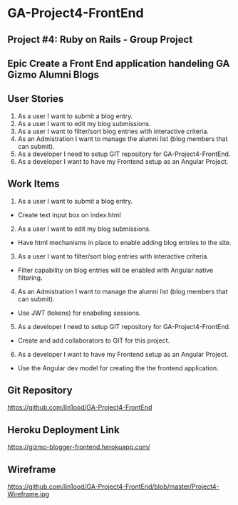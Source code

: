 # GA-Project4-FrontEnd
## Project #4: Ruby on Rails - Group Project
## Epic Create a Front End application handeling GA Gizmo Alumni Blogs 

## User Stories
1. As a user I want to submit a blog entry.
2. As a user I want to edit my blog submissions.
3. As a user I want to filter/sort blog entries with interactive criteria.
4. As an Admistration I want to manage the alumni list (blog members that can submit).
5. As a developer I need to setup GIT repository for GA-Project4-FrontEnd.
6. As a developer I want to have my Frontend setup as an Angular Project.
 
## Work Items
1.  As a user I want to submit a blog entry.
* Create text input box on index.html
2. As a user I want to edit my blog submissions.
* Have html mechanisms in place to enable adding blog entries to the site.
3. As a user I want to filter/sort blog entries with interactive criteria.
* Filter capability on blog entries will be enabled with Angular native filtering.
4. As an Admistration I want to manage the alumni list (blog members that can submit).
* Use JWT (tokens) for enabeling sessions.
5. As a developer I need to setup GIT repository for GA-Project4-FrontEnd.
* Create and add collaborators to GIT for this project.
6. As a developer I want to have my Frontend setup as an Angular Project.
* Use the Angular dev model for creating the the frontend application.

## Git Repository
https://github.com/lin1ood/GA-Project4-FrontEnd

## Heroku Deployment Link
https://gizmo-blogger-frontend.herokuapp.com/

## Wireframe
https://github.com/lin1ood/GA-Project4-FrontEnd/blob/master/Project4-Wireframe.jpg
